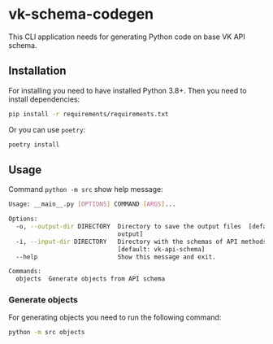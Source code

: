 # vk-schema-codegen
This CLI application needs for generating Python code on base VK API schema.

## Installation
For installing you need to have installed Python 3.8+. Then you need to install dependencies:
```bash
pip install -r requirements/requirements.txt
```
Or you can use `poetry`:
```bash
poetry install
```

## Usage
Command `python -m src` show help message:
```bash
Usage: __main__.py [OPTIONS] COMMAND [ARGS]...

Options:
  -o, --output-dir DIRECTORY  Directory to save the output files  [default:
                              output]
  -i, --input-dir DIRECTORY   Directory with the schemas of API methods
                              [default: vk-api-schema]
  --help                      Show this message and exit.

Commands:
  objects  Generate objects from API schema
```

### Generate objects
For generating objects you need to run the following command:
```bash
python -m src objects
```
